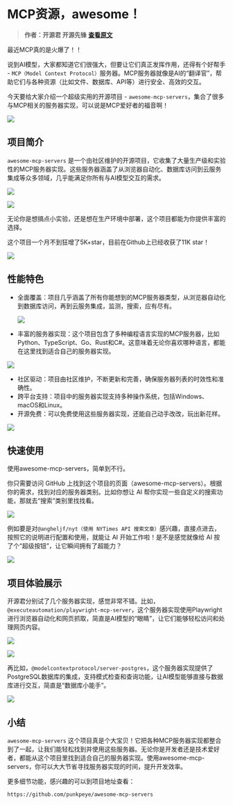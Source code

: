 # MCP资源，awesome！
> **作者：开源君 开源先锋** [**查看原文**](https://mp.weixin.qq.com/s?__biz=MzkwNzU4NTMyMA%3D%3D\&mid=2247494560\&idx=1\&sn=0e1cb7c495d5e4b38a75cf904c400f8f)


最近MCP真的是火爆了！！

说到AI模型，大家都知道它们很强大，但要让它们真正发挥作用，还得有个好帮手 - `MCP（Model Context Protocol）`服务器。MCP服务器就像是AI的“翻译官”，帮助它们与各种资源（比如文件、数据库、API等）进行安全、高效的交互。

今天要给大家介绍一个超级实用的开源项目 - `awesome-mcp-servers`，集合了很多与MCP相关的服务器实现，可以说是MCP爱好者的福音啊！

![](https://mmbiz.qpic.cn/mmbiz_png/wrSY9P4VMJGBiccxs4c8oibsd8D1f5uxUFiakHRVMyZZhL5CdEJ5mkqsbgia2G9W4nKWKBssgpOentrcGzMPH4fNkw/640?wx_fmt=png\&from=appmsg)

## 项目简介

`awesome-mcp-servers` 是一个由社区维护的开源项目，它收集了大量生产级和实验性的MCP服务器实现。这些服务器涵盖了从浏览器自动化、数据库访问到云服务集成等众多领域，几乎能满足你所有与AI模型交互的需求。

![](https://mmbiz.qpic.cn/mmbiz_jpg/wrSY9P4VMJGBiccxs4c8oibsd8D1f5uxUFnUavVciakiceViaT97uoIF3AOw0UsGYKspFZbOaEiaHYMDqkoB8SuN191w/640?wx_fmt=jpeg\&from=appmsg)

![](https://mmbiz.qpic.cn/mmbiz_jpg/wrSY9P4VMJGBiccxs4c8oibsd8D1f5uxUFhEuDOuFvic5ViaDsrGQKBZ7Lg70UZlyJK8OZEJnyJH85LWGxSAqHaJdQ/640?wx_fmt=jpeg\&from=appmsg)

无论你是想搞点小实验，还是想在生产环境中部署，这个项目都能为你提供丰富的选择。

这个项目一个月不到狂增了5K+star，目前在Github上已经收获了11K star！

![](https://mmbiz.qpic.cn/mmbiz_png/wrSY9P4VMJGBiccxs4c8oibsd8D1f5uxUFKkzVUSUEK6KZEJjNoATA1W0bYLscqxQqWtq3FCOlgwqClChGSkN9Zw/640?wx_fmt=png\&from=appmsg)

## 性能特色

* 全面覆盖：项目几乎涵盖了所有你能想到的MCP服务器类型，从浏览器自动化到数据库访问，再到云服务集成，监测，搜索，应有尽有。

  ![](https://mmbiz.qpic.cn/mmbiz_png/wrSY9P4VMJGBiccxs4c8oibsd8D1f5uxUFkmvsEGsr0x5qwleLyVJ2eW1IwkDZ5bem3QcdYrr9NSZwUiaS2uhRSgQ/640?wx_fmt=png\&from=appmsg)

* 丰富的服务器实现：这个项目包含了多种编程语言实现的MCP服务器，比如Python、TypeScript、Go、Rust和C#。这意味着无论你喜欢哪种语言，都能在这里找到适合自己的服务器实现。

![](https://mmbiz.qpic.cn/mmbiz_png/wrSY9P4VMJGBiccxs4c8oibsd8D1f5uxUFDanGZvdELrEdJhk8icSI0YxjNGtCR6e1zZQuQOS76ZGhg5CXAicDtFxg/640?wx_fmt=png\&from=appmsg)

* 社区驱动：项目由社区维护，不断更新和完善，确保服务器列表的时效性和准确性。
* 跨平台支持：项目中的服务器实现支持多种操作系统，包括Windows、macOS和Linux。
* 开源免费：可以免费使用这些服务器实现，还能自己动手改改，玩出新花样。

![](https://mmbiz.qpic.cn/mmbiz_png/wrSY9P4VMJGBiccxs4c8oibsd8D1f5uxUFZ6KzymM5GV2nfzB0nAdJIicwhVO98BoeiaTfrToCszLqiavxDhjXU9jaA/640?wx_fmt=png\&from=appmsg)

## 快速使用

使用awesome-mcp-servers，简单到不行。

你只需要访问 GitHub 上找到这个项目的页面（awesome-mcp-servers）。根据你的需求，找到对应的服务器类别。比如你想让 AI 帮你实现一些自定义的搜索功能，那就去“搜索”类别里找找看。

![](https://mmbiz.qpic.cn/mmbiz_png/wrSY9P4VMJGBiccxs4c8oibsd8D1f5uxUF7gk1yrJho2JzIJRP8NbVNQcOmRDlLBFwxpVKINXPdpXsrtjfAVTf3w/640?wx_fmt=png\&from=appmsg)

例如要是对`@angheljf/nyt（使用 NYTimes API 搜索文章）`感兴趣，直接点进去，按照它的说明进行配置和使用，就能让 AI 开始工作啦！是不是感觉就像给 AI 按了个“超级按钮”，让它瞬间拥有了超能力？

![](https://mmbiz.qpic.cn/mmbiz_png/wrSY9P4VMJGBiccxs4c8oibsd8D1f5uxUFnYzAicn4cWSF7BqkdSd6mYhM8bmYVeJiaCZgoNKx0aGrYOzsxabPiaia1Q/640?wx_fmt=png\&from=appmsg)

## 项目体验展示

开源君分别试了几个服务器实现，感觉非常不错。比如，`@executeautomation/playwright-mcp-server`，这个服务器实现使用Playwright进行浏览器自动化和网页抓取，简直是AI模型的“眼睛”，让它们能够轻松访问和处理网页内容。

![](https://mmbiz.qpic.cn/mmbiz_png/wrSY9P4VMJGBiccxs4c8oibsd8D1f5uxUF6LDRfgT0qzKNPOOd1bXV3fV7MXyEDBYoPxU853VVI9e5dn4zsWff0g/640?wx_fmt=png\&from=appmsg)

![](https://mmbiz.qpic.cn/mmbiz_png/wrSY9P4VMJGBiccxs4c8oibsd8D1f5uxUFGRgg0HYiak9OHIoyUKdwEtDcYHQVUqKFQF4QPiaJmsuqJic33Tfqr2ZxQ/640?wx_fmt=png\&from=appmsg)

再比如，`@modelcontextprotocol/server-postgres`，这个服务器实现提供了PostgreSQL数据库的集成，支持模式检查和查询功能，让AI模型能够直接与数据库进行交互，简直是“数据库小能手”。

![](https://mmbiz.qpic.cn/mmbiz_png/wrSY9P4VMJGBiccxs4c8oibsd8D1f5uxUFKJrkl4H4SsVUKUGdoEibibiclt30Fqr9d8VicqEgH3qZRWAytBdLBJ9UNA/640?wx_fmt=png\&from=appmsg)

## 小结

`awesome-mcp-servers` 这个项目真是个大宝贝！它把各种MCP服务器实现都整合到了一起，让我们能轻松找到并使用这些服务器。无论你是开发者还是技术爱好者，都能从这个项目里找到适合自己的服务器实现。使用awesome-mcp-servers，你可以大大节省寻找服务器实现的时间，提升开发效率。

更多细节功能，感兴趣的可以到项目地址查看：

```text
https://github.com/punkpeye/awesome-mcp-servers
```
